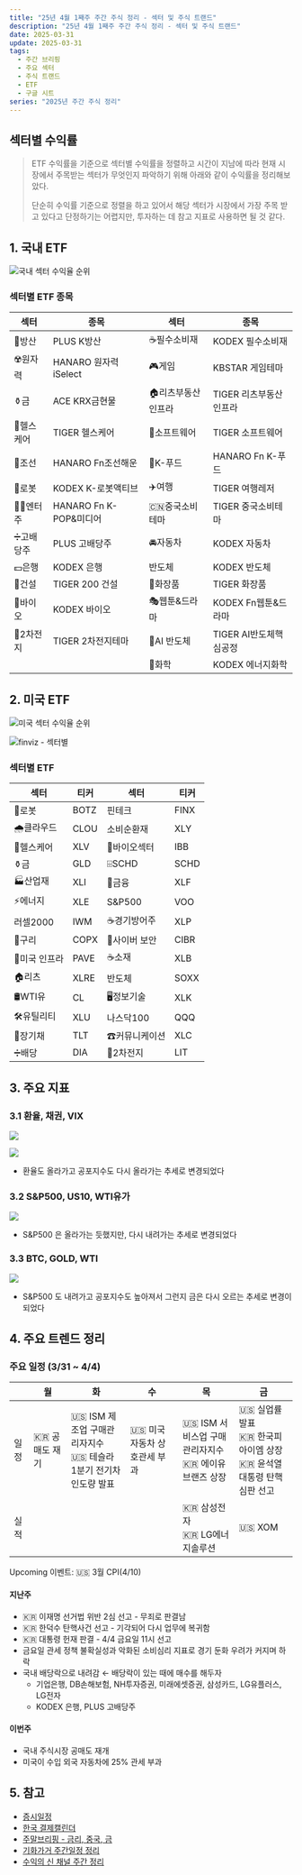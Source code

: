 ```yaml
---
title: "25년 4월 1째주 주간 주식 정리 - 섹터 및 주식 트랜드"
description: "25년 4월 1째주 주간 주식 정리 - 섹터 및 주식 트랜드"
date: 2025-03-31
update: 2025-03-31
tags:
  - 주간 브리핑
  - 주요 섹터
  - 주식 트랜드
  - ETF
  - 구글 시트
series: "2025년 주간 주식 정리"
---
```


## 섹터별 수익률

> ETF 수익률을 기준으로 섹터별 수익률을 정렬하고 시간이 지남에 따라 현재 시장에서 주목받는 섹터가 무엇인지 파악하기 위해 아래와 같이 수익률을 정리해보았다.
>
> 단순히 수익률 기준으로 정렬을 하고 있어서 해당 섹터가 시장에서 가장 주목 받고 있다고 단정하기는 어렵지만, 투자하는 데 참고 지표로 사용하면 될 것 같다.

## 1. 국내 ETF

![국내 섹터 수익율 순위](image-20250331191333014.png)

### 섹터별 ETF 종목

| **섹터** | **종목**               | **섹터**      | **종목**              |
| ---------- | ---------------------- | ----------------- | ---------------------- |
| 🔫방산      | PLUS K방산             | ☕️필수소비재       | KODEX 필수소비재       |
| ☢️원자력    | HANARO 원자력iSelect   | 🎮게임             | KBSTAR 게임테마        |
| ⚱️금        | ACE KRX금현물          | 🏠리츠부동산인프라 | TIGER 리츠부동산인프라 |
| 🏥헬스케어  | TIGER 헬스케어         | 💾소프트웨어       | TIGER 소프트웨어       |
| 🚢조선      | HANARO Fn조선해운      | 🍕K-푸드           | HANARO Fn K-푸드       |
| 🤖로봇      | KODEX K-로봇액티브     | ✈️여행             | TIGER 여행레저         |
| 👩‍🎤엔터주   | HANARO Fn K-POP&미디어 | 🇨🇳중국소비테마    | TIGER 중국소비테마     |
| ➗고배당주  | PLUS 고배당주          | 🚘자동차           | KODEX 자동차           |
| 💵은행      | KODEX 은행             | 반도체            | KODEX 반도체           |
| 🚧건설      | TIGER 200 건설         | 💄화장품           | TIGER 화장품           |
| 🧬바이오    | KODEX 바이오           | 🎭웹툰&드라마      | KODEX Fn웹툰&드라마    |
| 🪫2차전지   | TIGER 2차전지테마      | 🤖AI 반도체        | TIGER AI반도체핵심공정 |
|            |                        | 🧪화학             | KODEX 에너지화학       |

## 2. 미국 ETF

![미국 섹터 수익율 순위](image-20250331191354561.png)

![finviz - 섹터별](image-20250331191404797.png)

### 섹터별 ETF

| 섹터         | **티커** | **섹터**      | **티커** |
| ------------ | -------- | ------------- | -------- |
| 🤖로봇        | BOTZ     | 핀테크        | FINX     |
| 🌧️클라우드    | CLOU     | 소비순환재    | XLY      |
| 🏥헬스케어    | XLV      | 🧬바이오섹터   | IBB      |
| ⚱️금          | GLD      | ⌹SCHD         | SCHD     |
| 🏭산업재      | XLI      | 🏦금융         | XLF      |
| ⚡️에너지      | XLE      | S&P500        | VOO      |
| 러셀2000     | IWM      | ☕️경기방어주   | XLP      |
| 🔌구리        | COPX     | 🔐사이버 보안  | CIBR     |
| 🌉미국 인프라 | PAVE     | ☕️소재         | XLB      |
| 🏠리츠        | XLRE     | 반도체        | SOXX     |
| 🛢️WTI유       | CL       | 🖥️정보기술     | XLK      |
| 🛠️유틸리티    | XLU      | 나스닥100     | QQQ      |
| 📄장기채      | TLT      | ☎커뮤니케이션 | XLC      |
| ➗배당        | DIA      | 🪫2차전지      | LIT      |



## 3. 주요 지표

### 3.1 환율, 채권, VIX

![](image-20250331191420924.png)

![](image-20250331191429059.png)

- 환율도 올라가고 공포지수도 다시 올라가는 추세로 변경되었다

### 3.2 S&P500, US10, WTI유가

![](image-20250331191444188.png)

- S&P500 은 올라가는 듯했지만, 다시 내려가는 추세로 변경되었다

### 3.3 BTC, GOLD, WTI

![](image-20250331191457676.png)

- S&P500 도 내려가고 공포지수도 높아져서 그런지 금은 다시 오르는 추세로 변경이 되었다 

## 4. 주요 트렌드 정리

### 주요 일정 (3/31 ~ 4/4)

|      | 월             | 화                                                           | 수                           | 목                                                      | 금                                                           |
| ---- | -------------- | ------------------------------------------------------------ | ---------------------------- | ------------------------------------------------------- | ------------------------------------------------------------ |
| 일정 | 🇰🇷 공매도 재기 | 🇺🇸 ISM 제조업 구매관리자지수<br/>🇺🇸 테슬라 1분기 전기차 인도량 발표 | 🇺🇸 미국 자동차 상호관세 부과 | 🇺🇸 ISM 서비스업 구매관리자지수<br/>🇰🇷 에이유브랜즈 상장 | 🇺🇸 실업률 발표<br/>🇰🇷 한국피아이엠 상장<br />🇰🇷 윤석열 대통령 탄핵심판 선고 |
| 실적 |                |                                                              |                              | 🇰🇷 삼성전자<br/>🇰🇷 LG에너지솔루션                       | 🇺🇸 XOM                                                       |

Upcoming 이벤트: 🇺🇸 3월 CPI(4/10)

#### 지난주

- 🇰🇷 이재명 선거법 위반 2심 선고 - 무죄로 판결남
- 🇰🇷 한덕수 탄핵사건 선고 - 기각되어 다시 업무에 복귀함
- 🇰🇷 대통령 헌재 판결 - 4/4 금요일 11시 선고
- 금요일 관세 정책 불확실성과 악화된 소비심리 지표로 경기 둔화 우려가 커지며 하락
- 국내 배당락으로 내려감 ← 배당락이 있는 때에 매수를 해두자
  - 기업은행, DB손해보험, NH투자증권, 미래에셋증권, 삼성카드, LG유플러스, LG전자
  - KODEX 은행, PLUS 고배당주

#### 이번주

- 국내 주식시장 공매도 재개
- 미국이 수입 외국 자동차에 25% 관세 부과

## 5. 참고

- [증시일정](https://securities.miraeasset.com/hkr/hkr1003/n13.do)
- [한국 결제캘린더](https://kr.investing.com/economic-calendar/)
- [주말브리핑 - 금리, 중국, 금](https://contents.premium.naver.com/hsacademy/hsacademy1/contents/250216155810859os)
- [기화가거 주간일정 정리](https://contents.premium.naver.com/vrally/vrally55/contents/250324032004130ec)
- [수익의 신 채널 주간 정리](https://contents.premium.naver.com/season/god/contents/250323151121298wg)
